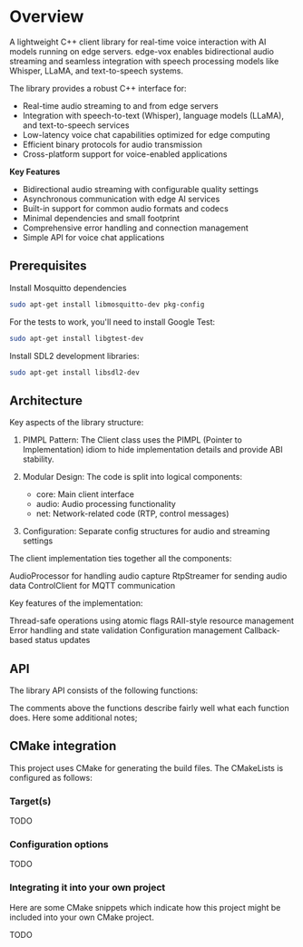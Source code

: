 # Overview

A lightweight C++ client library for real-time voice interaction with AI models running on edge servers. edge-vox enables bidirectional audio streaming and seamless integration with speech processing models like Whisper, LLaMA, and text-to-speech systems.

The library provides a robust C++ interface for:
- Real-time audio streaming to and from edge servers
- Integration with speech-to-text (Whisper), language models (LLaMA), and text-to-speech services
- Low-latency voice chat capabilities optimized for edge computing
- Efficient binary protocols for audio transmission
- Cross-platform support for voice-enabled applications

**Key Features**
- Bidirectional audio streaming with configurable quality settings
- Asynchronous communication with edge AI services
- Built-in support for common audio formats and codecs
- Minimal dependencies and small footprint
- Comprehensive error handling and connection management
- Simple API for voice chat applications

## Prerequisites
<!-- 
Install Mosquitto MQTT Broker on Ubuntu 24.04

```console
sudo apt install -y mosquitto
```  -->

<!-- Install and Test the Mosquitto Clients

```console
sudo apt install -y mosquitto-clients
``` -->

Install Mosquitto dependencies

```bash
sudo apt-get install libmosquitto-dev pkg-config
```

For the tests to work, you'll need to install Google Test:

```bash
sudo apt-get install libgtest-dev
```

Install SDL2 development libraries:

```bash
sudo apt-get install libsdl2-dev
```

## Architecture

Key aspects of the library structure:

1. PIMPL Pattern: The Client class uses the PIMPL (Pointer to Implementation) idiom to hide implementation details and provide ABI stability.

2. Modular Design: The code is split into logical components:
    - core: Main client interface
    - audio: Audio processing functionality
    - net: Network-related code (RTP, control messages)

3. Configuration: Separate config structures for audio and streaming settings


The client implementation ties together all the components:

AudioProcessor for handling audio capture
RtpStreamer for sending audio data
ControlClient for MQTT communication

Key features of the implementation:

Thread-safe operations using atomic flags
RAII-style resource management
Error handling and state validation
Configuration management
Callback-based status updates

## API
The library API consists of the following functions:
<!-- ```cpp
namespace CLFML::LOWWI {

/**
 * @brief The user-provided struct which provides the classifier model settings
 * @param phrase The model identifier which get's passed into the callback function when triggered.
 * @param model_path The classifier model path
 * @param cbfunc Function pointer to a callback function that get's called when wakeword is triggered
 * @param cb_arg Additional function argument that get's passed in the callback when wakeword is triggered
 *               (void pointer)
 * @param refractory The negative feedback on activation, when activated this factor makes the debouncing work :)
 *                   Increasing it gives a higher negative bounty, thus dampening any further activations.
 *                   (Default = 20)
 *
 * @param threshold The threshold determines whether model confidence is worth acting on (default = 0.5f)
 * @param min_activations Number of activations the model should have to be considered detected
 *                       (Default = 5, but depends on how well the model is trained and how easy to detect)
 *                       (It's like a debouncing system)
 */
struct Lowwi_word_t
{
    std::string phrase = "";
    std::filesystem::path model_path = std::filesystem::path("");
    std::function<void(Lowwi_ctx_t, std::shared_ptr<void>)> cbfunc = nullptr;
    std::shared_ptr<void> cb_arg = nullptr;
    int refractory = 20;
    float threshold = 0.5f;
    uint8_t min_activations = 5;
    uint8_t debug = false;
};

/**
* @brief Add new wakeword to detection runtime
* @param lowwi_word Struct with the properties 
*                   of the to be added wakeword
*/
void Lowwi::add_wakeword(const Lowwi_word_t& lowwi_word);

/**
* @brief Remove wakeword from detection runtime
* @param model_path Model path of the to be removed wakeword
*/
void remove_wakeword(std::filesystem::path model_path);

/**
* @brief Runs wakeword detection runtime on audio samples
* @param audio_samples Audio samples to parse
*/
void Lowwi::run(const std::vector<float> &audio_samples);
}
``` -->
The comments above the functions describe fairly well what each function does. Here some additional notes;

## CMake integration
This project uses CMake for generating the build files. The CMakeLists is configured as follows:

### Target(s)
TODO
<!-- The main target defined in the CMakeLists is the `Lowwi` target. **As this will not be the only library released under the CLFML organisation, we chose to namespace it and call it `CLFML::Lowwi`**. 

Other targets which are defined in the CMake files of this project are the Unit tests. -->


### Configuration options
TODO
<!-- Some of the configuration options which can be used to generate the CMake project are:

- `CLFML_FACE_DETECTOR_BUILD_EXAMPLE_PROJECTS`; Build example projects (fragment & mic demo) (Default=ON, *only when project is not part of other project) -->


### Integrating it into your own project
Here are some CMake snippets which indicate how this project might be included into your own CMake project.

TODO

<!-- !!! example "Automatically fetching from GitHub"
    CPU only:
    ```cmake
    include(FetchContent)

    FetchContent_Declare(
     Lowwi
     GIT_REPOSITORY https://github.com/CLFML/lowwi.git
     GIT_TAG        main
    )
    FetchContent_MakeAvailable(Lowwi)

    ...

    target_link_libraries(YOUR_MAIN_EXECUTABLE_NAME CLFML::Lowwi)
    ```

!!! example "Manually using add_subdirectory"
    First make sure that this library is cloned into the project directory!
        CPU only:
    ```cmake
    add_subdirectory(lowwi)
    ...

    target_link_libraries(YOUR_MAIN_EXECUTABLE_NAME CLFML::Lowwi)
    ``` -->
